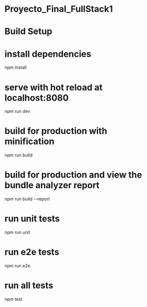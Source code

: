 # Proyecto_Final_FullStack1

# Build Setup
  # install dependencies
  npm install
  
  # serve with hot reload at localhost:8080
  npm run dev
  
  # build for production with minification
  npm run build
  
  # build for production and view the bundle analyzer report
  npm run build --report
  
  # run unit tests
  npm run unit
  
  # run e2e tests
  npm run e2e
  
  # run all tests
  npm test
